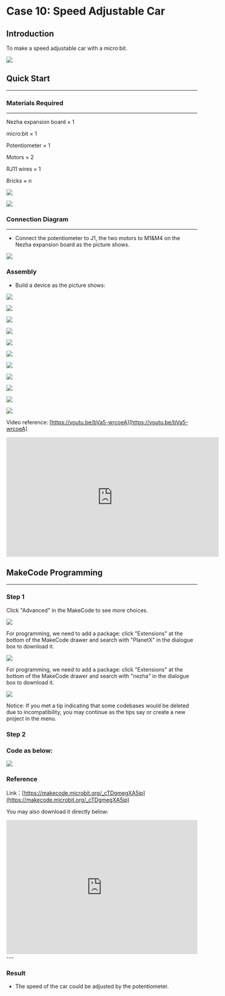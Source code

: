 # Case 10: Speed Adjustable Car

## Introduction
To make a speed adjustable car with a micro:bit.

![](./images/case_10_01.png)

## Quick Start

---

### Materials Required

---
Nezha expansion board × 1

micro:bit × 1

Potentiometer × 1

Motors × 2

RJ11 wires × 1

Bricks × n

![](./images/case_10_02.png)

![](./images/case_10_03.png)

### Connection Diagram 
---
- Connect the potentiometer to J1, the two motors to M1&M4 on the Nezha expansion board as the picture shows.


![](./images/case_10_04.png)

### Assembly

- Build a device as the picture shows:


![](./images/case_11_05.png)

![](./images/case_11_06.png)

![](./images/case_11_07.png)

![](./images/case_11_08.png)

![](./images/case_11_09.png)

![](./images/case_10_13.png)

![](./images/case_10_14.png)

![](./images/case_10_15.png)

![](./images/case_10_16.png)

![](./images/case_10_17.png)

![](./images/case_10_18.png)

Video reference: [https://youtu.be/bVa5-wrcoeA](https://youtu.be/bVa5-wrcoeA)


<iframe width="560" height="315" src="https://www.youtube.com/embed/bVa5-wrcoeA" frameborder="0" allow="accelerometer; autoplay; clipboard-write; encrypted-media; gyroscope; picture-in-picture" allowfullscreen></iframe>




## MakeCode Programming

---


### Step 1

Click "Advanced" in the MakeCode to see more choices.

![](./images/case_01_10.png)

For programming, we need to add a package: click "Extensions" at the bottom of the MakeCode drawer and search with "PlanetX" in the dialogue box to download it. 

![](./images/case_01_11.png)

For programming, we need to add a package: click "Extensions" at the bottom of the MakeCode drawer and search with "nezha" in the dialogue box to download it. 

![](./images/case_03_09.png)

Notice: If you met a tip indicating that some codebases would be deleted due to incompatibility, you may continue as the tips say or create a new project in the menu. 

### Step 2

### Code as below:

![](./images/case_10_19.png)


### Reference
Link：[https://makecode.microbit.org/_cTDgmegXA5ip](https://makecode.microbit.org/_cTDgmegXA5ip)

You may also download it directly below:

<div style="position:relative;height:0;padding-bottom:70%;overflow:hidden;"><iframe style="position:absolute;top:0;left:0;width:100%;height:100%;" src="https://makecode.microbit.org/#pub:_cTDgmegXA5ip" frameborder="0" sandbox="allow-popups allow-forms allow-scripts allow-same-origin"></iframe></div>  
---

### Result
- The speed of the car could be adjusted by the potentiometer.

